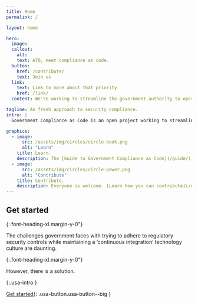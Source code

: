 ```yaml
---
title: Home
permalink: /

layout: home

hero:
  image: 
  callout:
    alt: 
    text: ATO, meet compliance as code.
  button:
    href: /contribute/
    text: Join us
  link:
    text: Link to more about that priority
    href: /link/
  content: We're working to streamline the government authority to operate process.

tagline: An fresh approach to security compliance.
intro: |
  Government Compliance as Code is an open project working to streamline the government authority to operate process through compliance as code. [Learn more.](/about/)

graphics:
  - image:
      src: /assets/img/circles/circle-book.png
      alt: "Learn"
    title: Learn.
    description: The [Guide to Government Compliance as Code](/guide/) will help you understand the challenges, solutions and what role you play in streamlining the ATO process.
  - image:
      src: /assets/img/circles/circle-power.png
      alt: "Contribute"
    title: Contribute.
    description: Everyone is welcome. [Learn how you can contribute](/contribute/) to Government Compliance as Code.
---
```


## Get started

{:.font-heading-xl.margin-y-0"}

The challenges government faces with trying to adhere to regulatory security controls while maintaining a ‘continuous integration’ technology culture are daunting.

{:.font-heading-xl.margin-y-0"}

However, there is a solution.

{:.usa-intro }

[Get started](/guide/){: .usa-button.usa-button--big }
